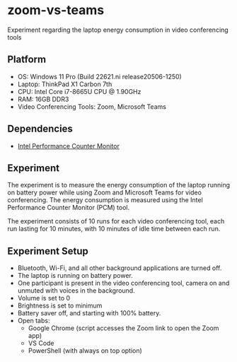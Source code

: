 # zoom-vs-teams
Experiment regarding the laptop energy consumption in video conferencing tools

## Platform
- OS: Windows 11 Pro (Build 22621.ni release20506-1250)
- Laptop: ThinkPad X1 Carbon 7th
- CPU: Intel Core i7-8665U CPU @ 1.90GHz
- RAM: 16GB DDR3
- Video Conferencing Tools: Zoom, Microsoft Teams

## Dependencies
- [Intel Performance Counter Monitor](https://github.com/intel/pcm)

## Experiment
The experiment is to measure the energy consumption of the laptop running on battery power while using Zoom and Microsoft Teams for video conferencing.
The energy consumption is measured using the Intel Performance Counter Monitor (PCM) tool.

The experiment consists of 10 runs for each video conferencing tool, each run lasting for 10 minutes, with 10 minutes of idle time between each run.

## Experiment Setup
* Bluetooth, Wi-Fi, and all other background applications are turned off.
* The laptop is running on battery power.
* One participant is present in the video conferencing tool, camera on and unmuted with voices in the background.
* Volume is set to 0
* Brightness is set to minimum
* Battery saver off, and starting with 100% battery.
* Open tabs:
  - Google Chrome (script accesses the Zoom link to open the Zoom app)
  - VS Code
  - PowerShell (with always on top option)
